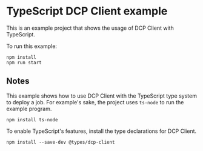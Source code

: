 # TypeScript DCP Client example

This is an example project that shows the usage of DCP Client with TypeScript.

To run this example:

```console
npm install
npm run start
```

## Notes

This example shows how to use DCP Client with the TypeScript type system to
deploy a job. For example's sake, the project uses `ts-node` to run the example
program.

```console
npm install ts-node
```

To enable TypeScript's features, install the type declarations for DCP Client.

```console
npm install --save-dev @types/dcp-client
```
